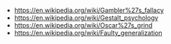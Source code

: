 - https://en.wikipedia.org/wiki/Gambler%27s_fallacy
- https://en.wikipedia.org/wiki/Gestalt_psychology
- https://en.wikipedia.org/wiki/Oscar%27s_grind
- https://en.wikipedia.org/wiki/Faulty_generalization
